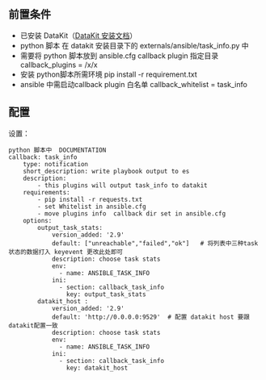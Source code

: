 
## 前置条件

- 已安装 DataKit（[DataKit 安装文档](../../../02-datakit采集器/index.md)）
- python 脚本 在 datakit 安装目录下的 externals/ansible/task_info.py 中
- 需要将 python 脚本放到 ansible.cfg callback plugin 指定目录  callback_plugins = /x/x
- 安装 python脚本所需环境 pip install -r requirement.txt
- ansible 中需启动callback plugin 白名单 callback_whitelist = task_info

## 配置


设置：

    python 脚本中  DOCUMENTATION
    callback: task_info
        type: notification
        short_description: write playbook output to es
        description:
            - this plugins will output task_info to datakit
        requirements:
            - pip install -r requests.txt
            - set Whitelist in ansible.cfg
            - move plugins info  callback dir set in ansible.cfg
        options:
            output_task_stats:
                version_added: '2.9'
                default: ["unreachable","failed","ok"]   # 将列表中三种task状态的数据打入 keyevent 更改此处即可
                description: choose task stats
                env:
                  - name: ANSIBLE_TASK_INFO
                ini:
                  - section: callback_task_info
                    key: output_task_stats
            datakit_host :
                version_added: '2.9'
                default: 'http://0.0.0.0:9529'  # 配置 datakit host 要跟 datakit配置一致
                description: choose task stats
                env:
                  - name: ANSIBLE_TASK_INFO
                ini:
                  - section: callback_task_info
                    key: datakit_host



                            
